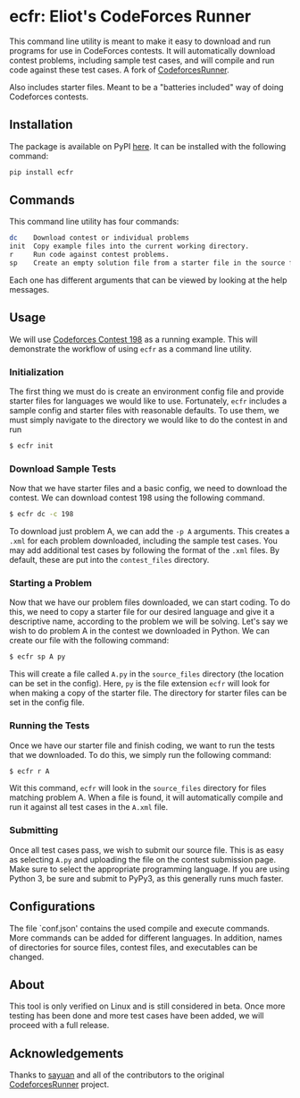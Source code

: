 # ecfr: Eliot's CodeForces Runner
This command line utility is meant to make it easy to download and
run programs for use in CodeForces contests. It will automatically
download contest problems, including sample test cases, and will
compile and run code against these test cases. A fork of
[CodeforcesRunner](https://github.com/sayuan/CodeforcesRunner).

Also includes starter files. Meant to be a "batteries included"
way of doing Codeforces contests.

## Installation
The package is available on PyPI [here](https://pypi.org/). It can
be installed with the following command:
```sh
pip install ecfr
```

## Commands
This command line utility has four commands:
```sh
dc    Download contest or individual problems
init  Copy example files into the current working directory.
r     Run code against contest problems.
sp    Create an empty solution file from a starter file in the source files folder.
```
Each one has different arguments that can be viewed by looking at the help messages.

## Usage
We will use [Codeforces Contest 198](https://codeforces.com/contest/198)
as a running example. This will demonstrate the workflow of using `ecfr` as a
command line utility.

### Initialization
The first thing we must do is create an environment config file and provide
starter files for languages we would like to use. Fortunately, `ecfr` includes
a sample config and starter files with reasonable defaults. To use them, we must
simply navigate to the directory we would like to do the contest in and run
```sh
$ ecfr init
```

### Download Sample Tests
Now that we have starter files and a basic config, we need to download the contest.
We can download contest 198 using the following command.
```sh
$ ecfr dc -c 198
```
To download just problem A, we can add the `-p A` arguments. This creates a
`.xml` for each problem downloaded, including the sample test cases.
You may add additional test cases by following the format of the `.xml` files.
By default, these are put into the `contest_files` directory.

### Starting a Problem
Now that we have our problem files downloaded, we can start coding. To do this,
we need to copy a starter file for our desired language and give it a descriptive
name, according to the problem we will be solving. Let's say we wish to do problem A
in the contest we downloaded in Python. We can create our file with the following
command:
```sh
$ ecfr sp A py
```
This will create a file called `A.py` in the `source_files` directory (the location can
be set in the config). Here, `py` is the file extension `ecfr` will look for when making
a copy of the starter file. The directory for starter files can be set in the config file.

### Running the Tests
Once we have our starter file and finish coding, we want to run the tests that we downloaded.
To do this, we simply run the following command:
```sh
$ ecfr r A
```
Wit this command, `ecfr` will look in the `source_files` directory for files matching problem
A. When a file is found, it will automatically compile and run it against all test cases in
the `A.xml` file.

### Submitting
Once all test cases pass, we wish to submit our source file. This is as easy as selecting
`A.py` and uploading the file on the contest submission page. Make sure to select the
appropriate programming language. If you are using Python 3, be sure and submit to PyPy3,
as this generally runs much faster.

## Configurations
The file `conf.json' contains the used compile and execute commands. More commands
can be added for different languages. In addition, names of directories for source files,
contest files, and executables can be changed.

## About
This tool is only verified on Linux and is still considered in beta. Once more testing
has been done and more test cases have been added, we will proceed with a full release.

## Acknowledgements
Thanks to [sayuan](https://github.com/sayuan) and all of the contributors to the original
[CodeforcesRunner](https://github.com/sayuan/CodeforcesRunner) project.
